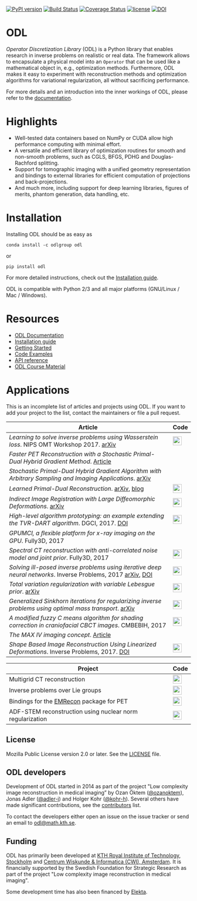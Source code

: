 [![PyPI version](https://badge.fury.io/py/odl.svg)](https://badge.fury.io/py/odl)
[![Build Status](https://travis-ci.org/odlgroup/odl.svg?branch=master)](https://travis-ci.org/odlgroup/odl?branch=master)
[![Coverage Status](https://coveralls.io/repos/github/odlgroup/odl/badge.svg)](https://coveralls.io/github/odlgroup/odl)
[![license](https://img.shields.io/badge/license-MPL--2.0-orange.svg)](https://opensource.org/licenses/MPL-2.0)
[![DOI](https://zenodo.org/badge/45596393.svg)](https://zenodo.org/badge/latestdoi/45596393)

ODL
===
*Operator Discretization Library* (ODL) is a Python library that enables research in inverse problems on realistic or real data. The framework allows to encapsulate a physical model into an `Operator` that can be used like a mathematical object in, e.g., optimization methods. Furthermore, ODL makes it easy to experiment with reconstruction methods and optimization algorithms for variational regularization, all without sacrificing performance.

For more details and an introduction into the inner workings of ODL, please refer to the [documentation](https://odlgroup.github.io/odl/).

Highlights
==========
- Well-tested data containers based on NumPy or CUDA allow high performance computing with minimal effort.
- A versatile and efficient library of optimization routines for smooth and non-smooth problems, such as CGLS, BFGS, PDHG and Douglas-Rachford splitting.
- Support for tomographic imaging with a unified geometry representation and bindings to external libraries for efficient computation of projections and back-projections.
- And much more, including support for deep learning libraries, figures of merits, phantom generation, data handling, etc.

Installation
============
Installing ODL should be as easy as

    conda install -c odlgroup odl

or

    pip install odl

For more detailed instructions, check out the [Installation guide](https://odlgroup.github.io/odl/getting_started/installing.html).

ODL is compatible with Python 2/3 and all major platforms (GNU/Linux / Mac / Windows).

Resources
=========
- [ODL Documentation](https://odlgroup.github.io/odl/)
- [Installation guide](https://odlgroup.github.io/odl/getting_started/installing.html)
- [Getting Started](https://odlgroup.github.io/odl/getting_started/getting_started.html)
- [Code Examples](examples)
- [API reference](https://odlgroup.github.io/odl/odl.html)
- [ODL Course Material](https://github.com/odlgroup/odlworkshop)

Applications
============
This is an incomplete list of articles and projects using ODL. If you want to add your project to the list, contact the maintainers or file a pull request.

| Article      |  Code  |
|------------------|--------|
| *Learning to solve inverse problems using Wasserstein loss*. NIPS OMT Workshop 2017. [arXiv](https://arxiv.org/abs/1710.10898) | [<img src="https://github.com/favicon.ico" width="24">](https://github.com/adler-j/wasserstein_inverse_problems) |
| *Faster PET Reconstruction with a Stochastic Primal-Dual Hybrid Gradient Method*. [Article](https://www.spiedigitallibrary.org/conference-proceedings-of-spie/10394/103941O/Faster-PET-reconstruction-with-a-stochastic-primal-dual-hybrid-gradient/10.1117/12.2272946.full?SSO=1) |  |
| *Stochastic Primal-Dual Hybrid Gradient Algorithm with Arbitrary Sampling and Imaging Applications*. [arXiv](https://arxiv.org/abs/1706.04957) |  |
| *Learned Primal-Dual Reconstruction*. [arXiv](https://arxiv.org/abs/1707.06474), [blog](https://adler-j.github.io/2017/07/21/Learning-to-reconstruct.html) | [<img src="https://github.com/favicon.ico" width="24">](https://github.com/adler-j/learned_primal_dual) |
| *Indirect Image Registration with Large Diffeomorphic Deformations*. [arXiv](https://arxiv.org/abs/1706.04048) | [<img src="https://github.com/favicon.ico" width="24">](https://github.com/chongchenmath/odl_lddmm) |
| *High-level algorithm prototyping: an example extending the TVR-DART algorithm*. DGCI, 2017. [DOI](https://doi.org/10.1007/978-3-319-66272-5_10) | [<img src="https://github.com/favicon.ico" width="24">](https://github.com/aringh/TVR-DART) |
| *GPUMCI, a ﬂexible platform for x-ray imaging on the GPU*. Fully3D, 2017 |  |
| *Spectral CT reconstruction with anti-correlated noise model and joint prior*. Fully3D, 2017 | [<img src="https://github.com/favicon.ico" width="24">](https://github.com/adler-j/spectral_ct_examples) |
| *Solving ill-posed inverse problems using iterative deep neural networks*. Inverse Problems, 2017 [arXiv](https://arxiv.org/abs/1704.04058), [DOI](https://doi.org/10.1088/1361-6420/aa9581) | [<img src="https://github.com/favicon.ico" width="24">](https://github.com/adler-j/learned_gradient_tomography) |
| *Total variation regularization with variable Lebesgue prior*. [arXiv](https://arxiv.org/abs/1702.08807) | [<img src="https://github.com/favicon.ico" width="24">](https://github.com/kohr-h/variable_lp_paper) |
| *Generalized Sinkhorn iterations for regularizing inverse problems using optimal mass transport*. [arXiv](https://arxiv.org/abs/1612.02273) | [<img src="https://github.com/favicon.ico" width="24">](https://github.com/aringh/Generalized-Sinkhorn-and-tomography) |
| *A modified fuzzy C means algorithm for shading correction in craniofacial CBCT images*. CMBEBIH, 2017 | [<img src="https://github.com/favicon.ico" width="24">](https://github.com/adler-j/mfcm_article) |
| *The MAX IV imaging concept*. [Article](https://www.ncbi.nlm.nih.gov/pmc/articles/PMC5133273/) | |
| *Shape Based Image Reconstruction Using Linearized Deformations*. Inverse Problems, 2017. [DOI](http://iopscience.iop.org/article/10.1088/1361-6420/aa55af) | [<img src="https://github.com/favicon.ico" width="24">](https://github.com/chongchenmath/odl_ld) |

| Project      |  Code  |
|------------------|--------|
| Multigrid CT reconstruction | [<img src="https://github.com/favicon.ico" width="24">](https://github.com/kohr-h/odl-multigrid) |
| Inverse problems over Lie groups | [<img src="https://github.com/favicon.ico" width="24">](https://github.com/adler-j/lie_grp_diffeo) |
| Bindings for the [EMRecon](http://www.uni-muenster.de/Sfbmobil/en/veroeffentlichungen/software/emrecon/index.html) package for PET |  [<img src="https://github.com/favicon.ico" width="24">](https://github.com/odlgroup/odlemrecon) |
| ADF-STEM reconstruction using nuclear norm regularization | [<img src="https://github.com/favicon.ico" width="24">](https://github.com/adler-j/odl-stem-examples) |


License
-------
Mozilla Public License version 2.0 or later. See the [LICENSE](LICENSE) file.

ODL developers
--------------
Development of ODL started in 2014 as part of the project "Low complexity image reconstruction in medical imaging” by Ozan Öktem ([@ozanoktem](https://github.com/ozanoktem)), Jonas Adler ([@adler-j](https://github.com/adler-j)) and Holger Kohr ([@kohr-h](https://github.com/kohr-h)). Several others have made significant contributions, see the [contributors](CONTRIBUTORS.md) list.

To contact the developers either open an issue on the issue tracker or send an email to odl@math.kth.se.

Funding
-------
ODL has primarily been developed at [KTH Royal Institute of Technology, Stockholm](https://www.kth.se/en/sci/institutioner/math) and [Centrum Wiskunde & Informatica (CWI), Amsterdam](https://www.cwi.nl).
It is financially supported by the Swedish Foundation for Strategic Research as part of the project "Low complexity image reconstruction in medical imaging". 

Some development time has also been financed by [Elekta](https://www.elekta.com/).
